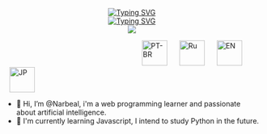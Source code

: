 <p align="center"> 
  <a href="https://github.com/Narbeal"><img src="https://readme-typing-svg.demolab.com?font=Fira+Code&weight=300&size=25&pause=1003&color=B403C3&repeat=false&width=435&lines=Hello%2C+my+name+is+Narbeal." alt="Typing SVG" /></a>
  <br>
   <a href="https://github.com/Narbeal"><img src="https://readme-typing-svg.demolab.com?font=Fira+Code&weight=300&pause=1003&color=43C300&width=435&lines=+%E2%A0%80%E2%A0%80Developer+%2F+Student+%2F+Athlete" alt="Typing SVG" /></a> 
  <br>
  <a href="https://github.com/Narbeal"><img src="https://readme-typing-svg.demolab.com?font=Fira+Code&weight=300&pause=1003&color=C3160B&repeat=false&width=435&lines=+%E2%A0%80%E2%A0%80+%E2%A0%80+%E2%A0%80+%E2%A0%80+Languages%3A"/></a>
  <br>
  
</p>
<p>
  ⠀ ⠀ ⠀ ⠀ ⠀ ⠀ ⠀ ⠀ ⠀ ⠀ ⠀ ⠀⠀⠀ ⠀  ⠀ ⠀ ⠀ ⠀ 
  <img width="50" height="50" hspace="10" src="https://github.com/Narbeal/Narbeal/assets/127431551/6781e9c2-3b7c-4ea0-91ce-0debbcaa25a0" alt="PT-BR">
  <img width="50" height="50" hspace="10" src="https://github.com/Narbeal/Narbeal/assets/127431551/2f4fb5e4-1e4c-43e7-a119-015576c5cf65" alt="Ru">
  <img width="50" height="50" hspace="10" src="https://github.com/Narbeal/Narbeal/assets/127431551/2af5feba-29c8-4be2-9809-2ee4a7711489" alt="EN">
  <img width="50" height="50" hspace="10" src="https://github.com/Narbeal/Narbeal/assets/127431551/edb67d7b-ecd9-4368-bcb7-3f11de58f2b0" alt="JP">
</p>


- 👋 Hi, I’m @Narbeal, i'm a web programming learner and passionate about artificial intelligence.
- 🌱 I'm currently learning Javascript, I intend to study Python in the future.

<!---
Narbeal/Narbeal is a ✨ special ✨ repository because its `README.md` (this file) appears on your GitHub profile.
You can click the Preview link to take a look at your changes.
--->
